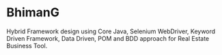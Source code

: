 # BhimanG
Hybrid Framework design using Core Java, Selenium WebDriver, Keyword Driven Framework, Data Driven, POM and BDD approach for Real Estate Business Tool.

